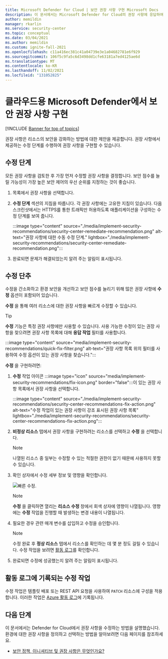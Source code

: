 ```yaml
---
title: Microsoft Defender for Cloud | 보안 권장 사항 구현 Microsoft Docs
description: 이 문서에서는 Microsoft Defender for Cloud의 권장 사항에 응답하여 리소스를 보호하고 보안 정책을 충족하는 방법을 설명합니다.
author: memildin
manager: rkarlin
ms.service: security-center
ms.topic: conceptual
ms.date: 03/04/2021
ms.author: memildin
ms.custom: ignite-fall-2021
ms.openlocfilehash: c11a416ec381c41a04739e3e1a04682781e6f929
ms.sourcegitcommit: 106f5c9fa5c6d3498dd1cfe63181a7ed4125ae6d
ms.translationtype: MT
ms.contentlocale: ko-KR
ms.lasthandoff: 11/02/2021
ms.locfileid: "131052825"
---
```

# <a name="implement-security-recommendations-in-microsoft-defender-for-cloud"></a>클라우드용 Microsoft Defender에서 보안 권장 사항 구현

[!INCLUDE [Banner for top of topics](./includes/banner.md)]

권장 사항은 리소스의 보안을 강화하는 방법에 대한 제안을 제공합니다. 권장 사항에서 제공하는 수정 단계를 수행하여 권장 사항을 구현할 수 있습니다.

## <a name="remediation-steps"></a>수정 단계 <a name="remediation-steps"></a>

모든 권장 사항을 검토한 후 가장 먼저 수정할 권장 사항을 결정합니다. 보안 점수를 늘릴 가능성이 가장 높은 보안 제어의 우선 순위를 지정하는 것이 좋습니다.

1. 목록에서 권장 사항을 선택합니다.

1. **수정 단계** 섹션의 지침을 따릅니다. 각 권장 사항에는 고유한 지침이 있습니다. 다음 스크린샷에서는 HTTPS를 통한 트래픽만 허용하도록 애플리케이션을 구성하는 수정 단계를 보여 줍니다.

    :::image type="content" source="./media/implement-security-recommendations/security-center-remediate-recommendation.png" alt-text="권장 사항에 대한 수동 수정 단계." lightbox="./media/implement-security-recommendations/security-center-remediate-recommendation.png":::

1. 완료되면 문제가 해결되었는지 알려 주는 알림이 표시됩니다.

## <a name="fix-button"></a>수정 단추

수정을 간소화하고 환경 보안을 개선하고 보안 점수를 늘리기 위해 많은 권장 사항에 **수정** 옵션이 포함되어 있습니다.

**수정** 을 통해 여러 리소스에 대한 권장 사항을 빠르게 수정할 수 있습니다.

> [!TIP]
> **수정** 기능은 특정 권장 사항에만 사용할 수 있습니다. 사용 가능한 수정이 있는 권장 사항을 찾으려면 권장 사항 목록에 대해 **응답 작업** 필터를 사용합니다.
> 
> :::image type="content" source="media/implement-security-recommendations/quick-fix-filter.png" alt-text="권장 사항 목록 위의 필터를 사용하여 수정 옵션이 있는 권장 사항을 찾습니다.":::

**수정** 을 구현하려면:

1. **수정** 작업 아이콘 :::image type="icon" source="media/implement-security-recommendations/fix-icon.png" border="false":::이 있는 권장 사항 목록에서 권장 사항을 선택합니다.

    :::image type="content" source="./media/implement-security-recommendations/security-center-recommendations-fix-action.png" alt-text="수정 작업이 있는 권장 사항이 강조 표시된 권장 사항 목록" lightbox="./media/implement-security-recommendations/security-center-recommendations-fix-action.png":::

1. **비정상 리소스** 탭에서 권장 사항을 구현하려는 리소스를 선택하고 **수정** 을 선택합니다.

    > [!NOTE]
    > 나열된 리소스 중 일부는 수정할 수 있는 적절한 권한이 없기 때문에 사용하지 못할 수 있습니다.

1. 확인 상자에서 수정 세부 정보 및 영향을 확인합니다.

    ![빠른 수정.](./media/implement-security-recommendations/security-center-quick-fix-view.png)

    > [!NOTE]
    > **수정** 을 클릭하면 열리는 **리소스 수정** 창에서 회색 상자에 영향이 나열됩니다. 영향에는 **수정** 작업을 진행할 때 발생하는 변경 내용이 나열됩니다.

1. 필요한 경우 관련 매개 변수를 삽입하고 수정을 승인합니다.

    > [!NOTE]
    > 수정 완료 후 **정상 리소스** 탭에서 리소스를 확인하는 데 몇 분 정도 걸릴 수 있습니다. 수정 작업을 보려면 [활동 로그](#activity-log)를 확인합니다.

1. 완료되면 수정에 성공했는지 알려 주는 알림이 표시됩니다.

## <a name="fix-actions-logged-to-the-activity-log"></a>활동 로그에 기록되는 수정 작업 <a name="activity-log"></a>

수정 작업은 템플릿 배포 또는 REST API 요청을 사용하여 `PATCH` 리소스에 구성을 적용합니다. 이러한 작업은 [Azure 활동 로그](../azure-monitor/essentials/activity-log.md)에 기록됩니다.


## <a name="next-steps"></a>다음 단계

이 문서에서는 Defender for Cloud에서 권장 사항을 수정하는 방법을 설명했습니다. 환경에 대한 권장 사항을 정의하고 선택하는 방법을 알아보려면 다음 페이지를 참조하세요.

- [보안 정책, 이니셔티브 및 권장 사항은 무엇인가요?](security-policy-concept.md)
